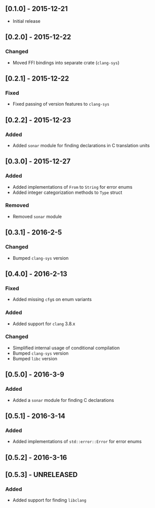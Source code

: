 ## [0.1.0] - 2015-12-21
- Initial release

## [0.2.0] - 2015-12-22

### Changed
- Moved FFI bindings into separate crate (`clang-sys`)

## [0.2.1] - 2015-12-22

### Fixed
- Fixed passing of version features to `clang-sys`

## [0.2.2] - 2015-12-23

### Added
- Added `sonar` module for finding declarations in C translation units

## [0.3.0] - 2015-12-27

### Added
- Added implementations of `From` to `String` for error enums
- Added integer categorization methods to `Type` struct

### Removed
- Removed `sonar` module

## [0.3.1] - 2016-2-5

### Changed
- Bumped `clang-sys` version

## [0.4.0] - 2016-2-13

### Fixed
- Added missing `cfg`s on enum variants

### Added
- Added support for `clang` 3.8.x

### Changed
- Simplified internal usage of conditional compilation
- Bumped `clang-sys` version
- Bumped `libc` version

## [0.5.0] - 2016-3-9

### Added
- Added a `sonar` module for finding C declarations

## [0.5.1] - 2016-3-14

### Added
- Added implementations of `std::error::Error` for error enums

## [0.5.2] - 2016-3-16

## [0.5.3] - UNRELEASED

### Added
- Added support for finding `libclang`
